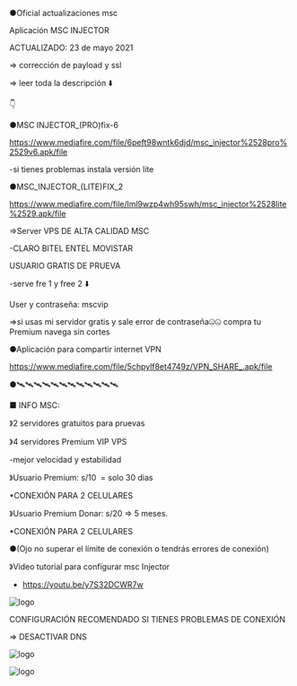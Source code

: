 ●Oficial actualizaciones msc

Aplicación MSC INJECTOR 

ACTUALIZADO: 23 de mayo 2021 

=> corrección de payload y ssl

=> leer toda la descripción ⬇️

👇 

●MSC INJECTOR_(PRO)fix-6 

https://www.mediafire.com/file/6peft98wntk6djd/msc_injector%2528pro%2529v6.apk/file 

-si tienes problemas instala versión lite

●MSC_INJECTOR_(LITE)FIX_2

https://www.mediafire.com/file/lml9wzp4wh95swh/msc_injector%2528lite%2529.apk/file

=>Server VPS DE ALTA CALIDAD MSC

-CLARO BITEL ENTEL MOVISTAR 

USUARIO GRATIS DE PRUEVA

-serve fre 1 y free 2 ⬇️

User y contraseña: mscvip 

=>si usas mi servidor gratis y sale error de contraseña🤐🤐 compra tu Premium navega sin cortes

●Aplicación para compartir internet VPN 

https://www.mediafire.com/file/5chpylf8et4749z/VPN_SHARE_.apk/file 

●🛰🛰🛰🛰🛰🛰🛰🛰🛰🛰🛰🛰

■ INFO MSC:

》2 servidores gratuitos para pruevas

》4 servidores Premium VIP VPS 

-mejor velocidad y estabilidad

》Usuario Premium: s/10  = solo 30 dias

•CONEXIÓN PARA 2 CELULARES 

》Usuario Premium Donar: s/20 => 5 meses.

•CONEXIÓN PARA 2 CELULARES 

●(Ojo no superar el límite de conexión o tendrás errores de conexión)

》Video tutorial para configurar msc Injector 
- https://youtu.be/y7S32DCWR7w

![logo](https://raw.githubusercontent.com/Maicolsc/msc_injector/main/Screenshot_20210515-155749_MSC%20Injector.jpg)


CONFIGURACIÓN RECOMENDADO SI TIENES PROBLEMAS DE CONEXIÓN

=> DESACTIVAR DNS



![logo](https://raw.githubusercontent.com/Maicolsc/msc_injector/main/Screenshot_20210515-174453_MSC%20Injector.jpg)


![logo](https://github.com/Maicolsc/msc_injector/blob/main/Screenshot_20210515-174519_MSC%20Injector.jpg)


